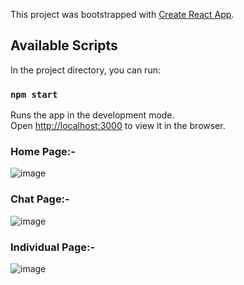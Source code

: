 This project was bootstrapped with [Create React App](https://github.com/facebook/create-react-app).

## Available Scripts

In the project directory, you can run:

### `npm start`

Runs the app in the development mode.<br />
Open [http://localhost:3000](http://localhost:3000) to view it in the browser.


### Home Page:-
![image](https://res.cloudinary.com/singhprateek089/image/upload/v1599143905/Screenshot_5_eyhmil.png)

### Chat Page:-
![image](https://res.cloudinary.com/singhprateek089/image/upload/v1599143912/Screenshot_6_sudhsg.png)

### Individual Page:-
![image](https://res.cloudinary.com/singhprateek089/image/upload/v1599143920/Screenshot_7_opg6lp.png)
